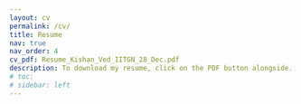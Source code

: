 ```yaml
---
layout: cv
permalink: /cv/
title: Resume
nav: true
nav_order: 4
cv_pdf: Resume_Kishan_Ved_IITGN_28_Dec.pdf
description: To download my resume, click on the PDF button alongside.
# toc:
# sidebar: left
---
```

